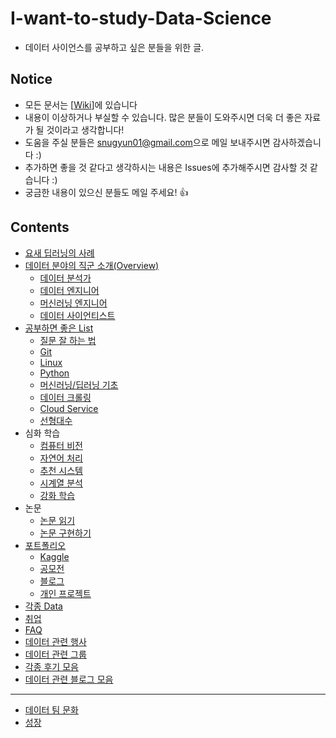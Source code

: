 # I-want-to-study-Data-Science
- 데이터 사이언스를 공부하고 싶은 분들을 위한 글.

## Notice
- 모든 문서는 [[Wiki](https://github.com/Team-Neighborhood/I-want-to-study-Data-Science/wiki)]에 있습니다
- 내용이 이상하거나 부실할 수 있습니다. 많은 분들이 도와주시면 더욱 더 좋은 자료가 될 것이라고 생각합니다!
- 도움을 주실 분들은 [snugyun01@gmail.com](snugyun01@gmail.com)으로 메일 보내주시면 감사하겠습니다 :)
- 추가하면 좋을 것 같다고 생각하시는 내용은 Issues에 추가해주시면 감사할 것 같습니다 :)
- 궁금한 내용이 있으신 분들도 메일 주세요! 👍


## Contents
- [요새 딥러닝의 사례](https://github.com/Team-Neighborhood/I-want-to-study-Data-Science/wiki/%EC%9A%94%EC%83%88-%EB%94%A5%EB%9F%AC%EB%8B%9D-%EC%82%AC%EB%A1%80)
- [데이터 분야의 직군 소개(Overview)](https://github.com/Team-Neighborhood/I-want-to-study-Data-Science/wiki/%EB%8D%B0%EC%9D%B4%ED%84%B0-%EB%B6%84%EC%95%BC%EC%9D%98-%EC%A7%81%EA%B5%B0-%EC%86%8C%EA%B0%9C)
    - [데이터 분석가](https://github.com/Team-Neighborhood/I-want-to-study-Data-Science/wiki/%EB%8D%B0%EC%9D%B4%ED%84%B0-%EB%B6%84%EC%84%9D%EA%B0%80)
    - [데이터 엔지니어](https://github.com/Team-Neighborhood/I-want-to-study-Data-Science/wiki/%EB%8D%B0%EC%9D%B4%ED%84%B0-%EC%97%94%EC%A7%80%EB%8B%88%EC%96%B4)
    - [머신러닝 엔지니어](https://github.com/Team-Neighborhood/I-want-to-study-Data-Science/wiki/%EB%A8%B8%EC%8B%A0%EB%9F%AC%EB%8B%9D-%EC%97%94%EC%A7%80%EB%8B%88%EC%96%B4)
    - [데이터 사이언티스트](https://github.com/Team-Neighborhood/I-want-to-study-Data-Science/wiki/%EB%8D%B0%EC%9D%B4%ED%84%B0-%EC%82%AC%EC%9D%B4%EC%96%B8%ED%8B%B0%EC%8A%A4%ED%8A%B8)
- [공부하면 좋은 List](https://github.com/Team-Neighborhood/I-want-to-study-Data-Science/wiki/%EA%B3%B5%EB%B6%80%ED%95%98%EB%A9%B4-%EC%A2%8B%EC%9D%80-List)
    - [질문 잘 하는 법](https://github.com/Team-Neighborhood/I-want-to-study-Data-Science/wiki/%EA%B3%B5%EB%B6%80%ED%95%98%EB%A9%B4-%EC%A2%8B%EC%9D%80-List/#%EC%A7%88%EB%AC%B8-%EC%9E%98-%ED%95%98%EB%8A%94-%EB%B2%95)
    - [Git](https://github.com/Team-Neighborhood/I-want-to-study-Data-Science/wiki/%EA%B3%B5%EB%B6%80%ED%95%98%EB%A9%B4-%EC%A2%8B%EC%9D%80-List#git)
    - [Linux](https://github.com/Team-Neighborhood/I-want-to-study-Data-Science/wiki/%EA%B3%B5%EB%B6%80%ED%95%98%EB%A9%B4-%EC%A2%8B%EC%9D%80-List#linux)
    - [Python](https://github.com/Team-Neighborhood/I-want-to-study-Data-Science/wiki/%EA%B3%B5%EB%B6%80%ED%95%98%EB%A9%B4-%EC%A2%8B%EC%9D%80-List#python)
    - [머신러닝/딥러닝 기초](https://github.com/Team-Neighborhood/I-want-to-study-Data-Science/wiki/%EA%B3%B5%EB%B6%80%ED%95%98%EB%A9%B4-%EC%A2%8B%EC%9D%80-List#%EB%A8%B8%EC%8B%A0%EB%9F%AC%EB%8B%9D-%EB%94%A5%EB%9F%AC%EB%8B%9D-%EA%B8%B0%EC%B4%88)
    - [데이터 크롤링](https://github.com/Team-Neighborhood/I-want-to-study-Data-Science/wiki/%EA%B3%B5%EB%B6%80%ED%95%98%EB%A9%B4-%EC%A2%8B%EC%9D%80-List#%EB%8D%B0%EC%9D%B4%ED%84%B0-%ED%81%AC%EB%A1%A4%EB%A7%81)
    - [Cloud Service](https://github.com/Team-Neighborhood/I-want-to-study-Data-Science/wiki/%EA%B3%B5%EB%B6%80%ED%95%98%EB%A9%B4-%EC%A2%8B%EC%9D%80-List#cloud-service)
    - [선형대수](https://github.com/Team-Neighborhood/I-want-to-study-Data-Science/wiki/%EA%B3%B5%EB%B6%80%ED%95%98%EB%A9%B4-%EC%A2%8B%EC%9D%80-List#%EC%84%A0%ED%98%95%EB%8C%80%EC%88%98)
- 심화 학습
    - [컴퓨터 비전](https://github.com/Team-Neighborhood/I-want-to-study-Data-Science/wiki/%EC%BB%B4%ED%93%A8%ED%84%B0-%EB%B9%84%EC%A0%84)
    - [자연어 처리](https://github.com/Team-Neighborhood/I-want-to-study-Data-Science/wiki/%EC%9E%90%EC%97%B0%EC%96%B4-%EC%B2%98%EB%A6%AC)
    - [추천 시스템](https://github.com/Team-Neighborhood/I-want-to-study-Data-Science/wiki/%EC%B6%94%EC%B2%9C-%EC%8B%9C%EC%8A%A4%ED%85%9C)
    - [시계열 분석](https://github.com/Team-Neighborhood/I-want-to-study-Data-Science/wiki/%EC%8B%9C%EA%B3%84%EC%97%B4-%EB%B6%84%EC%84%9D)
    - [강화 학습](https://github.com/Team-Neighborhood/I-want-to-study-Data-Science/wiki/%EA%B0%95%ED%99%94-%ED%95%99%EC%8A%B5)
- 논문
    - [논문 읽기](https://github.com/Team-Neighborhood/I-want-to-study-Data-Science/wiki/%EB%85%BC%EB%AC%B8-%EC%9D%BD%EA%B8%B0)
    - [논문 구현하기](https://github.com/Team-Neighborhood/I-want-to-study-Data-Science/wiki/%EB%85%BC%EB%AC%B8-%EA%B5%AC%ED%98%84%ED%95%98%EA%B8%B0)
- [포트폴리오](https://github.com/Team-Neighborhood/I-want-to-study-Data-Science/wiki/%ED%8F%AC%ED%8A%B8%ED%8F%B4%EB%A6%AC%EC%98%A4)
    - [Kaggle](https://github.com/Team-Neighborhood/I-want-to-study-Data-Science/wiki/%ED%8F%AC%ED%8A%B8%ED%8F%B4%EB%A6%AC%EC%98%A4#kaggle)
    - [공모전](https://github.com/Team-Neighborhood/I-want-to-study-Data-Science/wiki/%ED%8F%AC%ED%8A%B8%ED%8F%B4%EB%A6%AC%EC%98%A4#%EA%B3%B5%EB%AA%A8%EC%A0%84)
    - [블로그](https://github.com/Team-Neighborhood/I-want-to-study-Data-Science/wiki/%ED%8F%AC%ED%8A%B8%ED%8F%B4%EB%A6%AC%EC%98%A4#%EB%B8%94%EB%A1%9C%EA%B7%B8)
    - [개인 프로젝트](https://github.com/Team-Neighborhood/I-want-to-study-Data-Science/wiki/%ED%8F%AC%ED%8A%B8%ED%8F%B4%EB%A6%AC%EC%98%A4#%EA%B0%9C%EC%9D%B8-%ED%94%84%EB%A1%9C%EC%A0%9D%ED%8A%B8)
- [각종 Data](https://github.com/Team-Neighborhood/I-want-to-study-Data-Science/wiki/%EB%8D%B0%EC%9D%B4%ED%84%B0)
- [취업](https://github.com/Team-Neighborhood/I-want-to-study-Data-Science/wiki/%EC%B7%A8%EC%97%85)
- [FAQ](https://github.com/Team-Neighborhood/I-want-to-study-Data-Science/wiki/FAQ)
- [데이터 관련 행사](https://github.com/Team-Neighborhood/I-want-to-study-Data-Science/wiki/%EB%8D%B0%EC%9D%B4%ED%84%B0-%EA%B4%80%EB%A0%A8-%ED%96%89%EC%82%AC)
- [데이터 관련 그룹](https://github.com/Team-Neighborhood/I-want-to-study-Data-Science/wiki/%EB%8D%B0%EC%9D%B4%ED%84%B0-%EA%B4%80%EB%A0%A8-%EA%B7%B8%EB%A3%B9)
- [각종 후기 모음](https://github.com/Team-Neighborhood/I-want-to-study-Data-Science/wiki/%EA%B0%81%EC%A2%85-%ED%9B%84%EA%B8%B0-%EB%AA%A8%EC%9D%8C)
- [데이터 관련 블로그 모음](https://github.com/Team-Neighborhood/I-want-to-study-Data-Science/wiki/%EB%B8%94%EB%A1%9C%EA%B7%B8)

---

- [데이터 팀 문화](https://github.com/Team-Neighborhood/I-want-to-study-Data-Science/wiki/%EB%8D%B0%EC%9D%B4%ED%84%B0-%ED%8C%80-%EB%AC%B8%ED%99%94)
- [성장](https://github.com/Team-Neighborhood/I-want-to-study-Data-Science/wiki/%EC%84%B1%EC%9E%A5)
